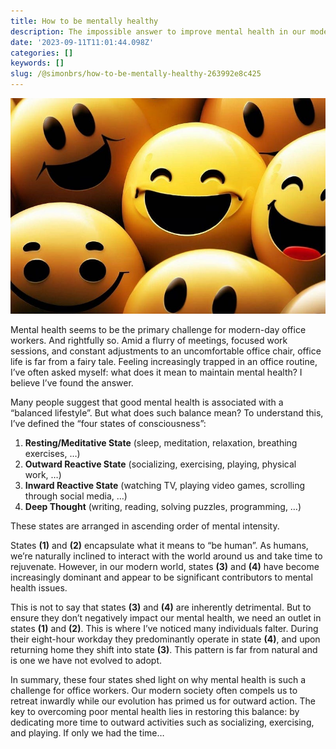 ```yaml
---
title: How to be mentally healthy
description: The impossible answer to improve mental health in our modern-day lives
date: '2023-09-11T11:01:44.098Z'
categories: []
keywords: []
slug: /@simonbrs/how-to-be-mentally-healthy-263992e8c425
---
```


![](img/1__s7NspyjmfBLKwuK766__tzQ.jpeg)

Mental health seems to be the primary challenge for modern-day office workers. And rightfully so. Amid a flurry of meetings, focused work sessions, and constant adjustments to an uncomfortable office chair, office life is far from a fairy tale. Feeling increasingly trapped in an office routine, I’ve often asked myself: what does it mean to maintain mental health? I believe I’ve found the answer.

Many people suggest that good mental health is associated with a “balanced lifestyle”. But what does such balance mean? To understand this, I’ve defined the “four states of consciousness”:

1.  **Resting/Meditative State** (sleep, meditation, relaxation, breathing exercises, …)
2.  **Outward Reactive State** (socializing, exercising, playing, physical work, …)
3.  **Inward Reactive State** (watching TV, playing video games, scrolling through social media, …)
4.  **Deep Thought** (writing, reading, solving puzzles, programming, …)

These states are arranged in ascending order of mental intensity.

States **(1)** and **(2)** encapsulate what it means to “be human”. As humans, we’re naturally inclined to interact with the world around us and take time to rejuvenate. However, in our modern world, states **(3)** and **(4)** have become increasingly dominant and appear to be significant contributors to mental health issues.

This is not to say that states **(3)** and **(4)** are inherently detrimental. But to ensure they don’t negatively impact our mental health, we need an outlet in states **(1)** and **(2)**. This is where I’ve noticed many individuals falter. During their eight-hour workday they predominantly operate in state **(4)**, and upon returning home they shift into state **(3)**. This pattern is far from natural and is one we have not evolved to adopt.

In summary, these four states shed light on why mental health is such a challenge for office workers. Our modern society often compels us to retreat inwardly while our evolution has primed us for outward action. The key to overcoming poor mental health lies in restoring this balance: by dedicating more time to outward activities such as socializing, exercising, and playing. If only we had the time…